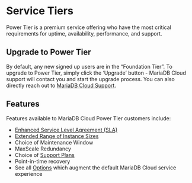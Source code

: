 # Service Tiers

Power Tier is a premium service offering who have the most critical requirements for uptime, availability, performance, and support.

## **Upgrade to Power Tier**

By default, any new signed up users are in the “Foundation Tier”. To upgrade to Power Tier, simply click the ‘Upgrade’ button - MariaDB Cloud support will contact you and start the upgrade process. You can also directly reach out to [MariaDB Cloud Support](../Service%20Tiers/broken-reference/).

## **Features**

Features available to MariaDB Cloud Power Tier customers include:

* [Enhanced Service Level Agreement (SLA)](https://skysql.com/sla/)
* [Extended Range of Instance Sizes](<../Reference Guide/Instance Size Choices.md>)
* Choice of Maintenance Window
* MaxScale Redundancy
* Choice of [Support Plans](https://skysql.com/support-policy/)
* Point-in-time recovery
* See all [Options](https://skysql.com/support-policy/) which augment the default MariaDB Cloud service experience
